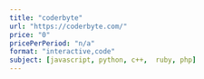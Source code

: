 ```yaml
---
title: "coderbyte"
url: "https://coderbyte.com/"
price: "0"
pricePerPeriod: "n/a"
format: "interactive,code"
subject: [javascript, python, c++,  ruby, php]
---
```

